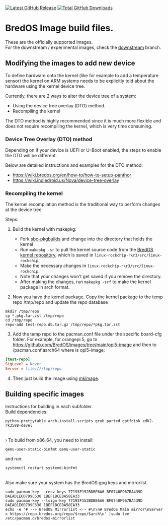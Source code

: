 
[![Latest GitHub Release](https://img.shields.io/github/release/BredOS/images.svg?label=Latest%20Release)](https://github.com/BredOS/images/releases/latest)
[![Total GitHub Downloads](https://img.shields.io/github/downloads/BredOS/images/total.svg?&color=E95420&label=Total%20Downloads)](https://github.com/BredOS/images/releases)

# BredOS Image build files.

These are the officially supported images.</br>
For the downstream / experimental images, check the [downstream](https://github.com/BredOS/images/tree/downstream) branch.</br>

## Modifying the images to add new device
To define hardware onto the kernel (like for example to add a temperature sensor) the kernel on ARM systems needs to be explicitly told about the hardware using the kernel device tree.

Currently, there are 2 ways to alter the device tree of a system:
 - Using the device tree overlay (DTO) method.
 - Recompiling the kernel

The DTO method is highly recommended since it is much more flexible and does not require recompiling the kernel, which is very time consuming.

### Device Tree Overlay (DTO) method
Depending on if your device is UEFI or U-Boot enabled, the steps to enable the DTO will be different.

Below are detailed instructions and examples for the DTO method:
 - https://wiki.bredos.org/en/how-to/how-to-setup-panthor
 - https://wiki.indiedroid.us/Nova/device-tree-overlay


### Recompiling the kernel
The kernel recompilation method is the traditional way to perform changes at the device tree.

Steps:
1. Build the kernel with makepkg:
    - Fork [sbc-pkgbuilds](https://github.com/BredOS/sbc-pkgbuilds/tree/main) and change into the directory that holds the kernel
    - Run `makepkg -sr` to pull the kernel source code from the [BredOS kernel repository](https://github.com/BredOS/linux-rockchip), which is saved in `linux-rockchip-rkr3/src/linux-rockchip`.
    - Make the necessary changes in `linux-rockchip-rkr3/src/linux-rockchip`.
    - Note that your changes won't get saved if you remove the directory.
    - After making the changes, run `makepkg -srf` to make the kernel package in arch format.

2. Now you have the kernel package. Copy the kernel package to the temp repo /tmp/repo and update the repo database
```
mkdir /tmp/repo
cp *.pkg.tar.zst /tmp/repo
cd /tmp/repo
repo-add test-repo.db.tar.gz /tmp/repo/*pkg.tar.zst
```

3. Add the temp repo to the pacman.conf file under the specific board-cfg folder. For example, for orangepi 5, go to https://github.com/BredOS/images/tree/main/opi5-image and
then to <board-cfg>/pacman.conf.aarch64 where <board-cfg> is opi5-image:
```ini
[test-repo]
SigLevel = Never
Server = file:///tmp/repo
```

4. Then just build the image using [mkimage](https://github.com/BredOS/mkimage).

## Building specific images
Instructions for building in each subfolder.</br>
Build dependencies:
```
python-prettytable arch-install-scripts grub parted gptfdisk edk2-rk3588-devel
```
</br>
› To build from x86_64, you need to install:

```
qemu-user-static-binfmt qemu-user-static
```

and run:
```
systemctl restart systemd-binfmt
```

</br>
Also make sure your system has the BredOS gpg keys and mirrorlist.

```
sudo pacman-key --recv-keys 77193F152BDBE6A6 BF0740F967BA439D DAEAD1E6D799C638 1BEF1BCEBA58EA33
sudo pacman-key --lsign-key 77193F152BDBE6A6 BF0740F967BA439D DAEAD1E6D799C638 1BEF1BCEBA58EA33
echo -e '# --> BredOS Mirrorlist <-- #\n\n# BredOS Main mirror\nServer = https://repo.bredos.org/repo/$repo/$arch\n' |sudo tee /etc/pacman.d/bredos-mirrorlist
```
